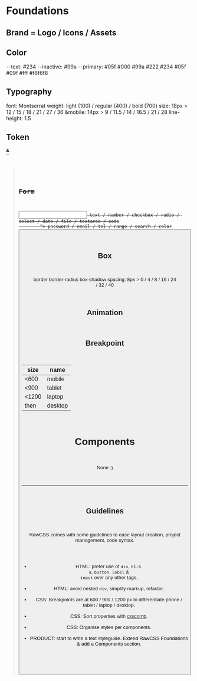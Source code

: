 # Foundations
## Brand = Logo / Icons / Assets
## Color
--text: #234
--inactive: #99a
--primary: #05f
#000 #99a
#222 #234
#05f #09f
#fff #f6f6f8

## Typography
font: Montserrat
weight: light (100) / regular (400) / bold (700)
size: 18px > 12 / 15 / 18 / 21 / 27 / 36
&mobile: 14px > 9 / 11.5 / 14 / 16.5 / 21 / 28
line-height: 1.5

## Token
<h1-6>
<a>

<b> <strong>
<i> <em>
<u> <ins>
<s> <del>
<sup> & <sub>

<kbd>
<code>
<blockquote>

## Form
<label>
<input> text / number / checkbox / radio / select / date / file / textarea / code
        ^> password / email / tel / range / search / color
<button>

## Box
border
border-radius
box-shadow
spacing: 8px > 0 / 4 / 8 / 16 / 24 / 32 / 40

## Animation


## Breakpoint
| size  | name    |
| ----- | ------- |
| <600  | mobile  |
| <900  | tablet  |
| <1200 | laptop  |
| then  | desktop |

# Components
None :)

---

## Guidelines

RawCSS comes with some guidelines to ease layout creation, project management, code syntax.

- HTML: prefer use of `div`, `h1-6`, `a`, `button`, `label` & `input` over any other tags.
- HTML: avoid nested `div`, simplify markup, refactor.
- CSS: Breakpoints are at 600 / 900 / 1200 px to differentiate phone / tablet / laptop / desktop.
- CSS: Sort properties with [csscomb](https://github.com/vbrajon/rawcss/blob/master/.csscomb.json).
- CSS: Organise styles per components.
- PRODUCT: start to write a text styleguide. Extend RawCSS Foundations & add a Components section.
